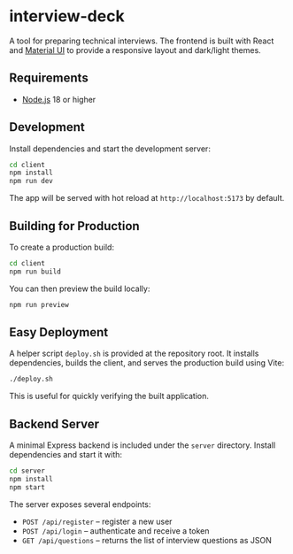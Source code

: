 # interview-deck

A tool for preparing technical interviews.
The frontend is built with React and [Material UI](https://mui.com/) to provide a responsive layout and dark/light themes.

## Requirements

- [Node.js](https://nodejs.org/) 18 or higher

## Development

Install dependencies and start the development server:

```bash
cd client
npm install
npm run dev
```

The app will be served with hot reload at `http://localhost:5173` by default.

## Building for Production

To create a production build:

```bash
cd client
npm run build
```

You can then preview the build locally:

```bash
npm run preview
```

## Easy Deployment

A helper script `deploy.sh` is provided at the repository root. It installs dependencies, builds the client, and serves the production build using Vite:

```bash
./deploy.sh
```

This is useful for quickly verifying the built application.

## Backend Server

A minimal Express backend is included under the `server` directory. Install dependencies and start it with:

```bash
cd server
npm install
npm start
```

The server exposes several endpoints:

- `POST /api/register` – register a new user
- `POST /api/login` – authenticate and receive a token
- `GET /api/questions` – returns the list of interview questions as JSON


